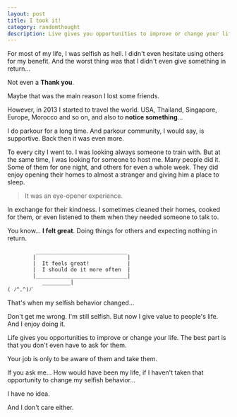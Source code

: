 ```yaml
---
layout: post
title: I took it! 
category: randomthought
description: Live gives you opportunities to improve or change your life. The best part is that you don't even have to ask for them. 
---
```


For most of my life, I was selfish as hell. 
I didn't even hesitate using others for my benefit.
And the worst thing was that I didn't even give something in return...

Not even a **Thank you**.

Maybe that was the main reason I lost some friends.

However, in 2013 I started to travel the world. USA, Thailand, Singapore, Europe, Morocco and so on, and  also to **notice something**...

I do parkour for a long time. And  parkour community, I would say, is supportive. Back then  it was even more.

To every city I went to. I was looking always someone to train with. But at the same time, I was looking for someone to host me.
Many people did it.
 Some of them for one night, and others for even a whole week.
They did enjoy opening their homes to almost a stranger and giving him a place to sleep. 

> It was an  eye-opener experience.


In exchange for their kindness. I sometimes cleaned their homes, cooked for them, or even listened to them when they needed someone to talk to.

You know... **I felt great**. Doing things for others and expecting nothing in return. 

```
         _____________________________
        |                             |
        |  It feels great!            |
        |  I should do it more often  |
        |_____________________________|
           _________|
( ﾉ^.^)ﾉﾟ
```



That's when my selfish behavior changed... 

Don't get me wrong. I'm still selfish. But now I give value to people's life. And I enjoy doing it. 

Life gives you opportunities to improve or change your life. The best part is that you don't even have to ask for them. 

Your job is only to be aware of them and take them. 

If you ask me... How would have been my life, if I haven't taken that opportunity to change my selfish behavior...

I have no idea.

And I don't care either. 


